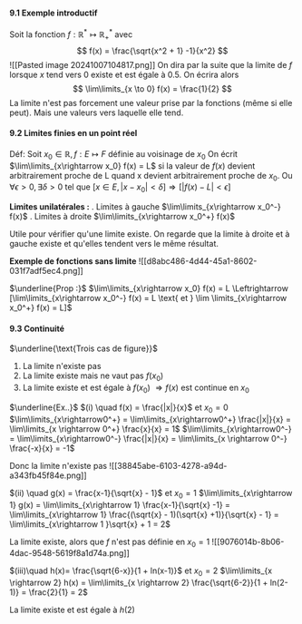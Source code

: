 #### 9.1 Exemple introductif

Soit la fonction $f : \mathbb{R^*} \mapsto \mathbb{R_+^*}$ avec
$$
f(x) =  \frac{\sqrt{x^2 + 1} -1}{x^2}
$$
![[Pasted image 20241007104817.png]]
 On dira par la suite que la limite de $f$ lorsque $x$ tend vers $0$ existe et est égale à 0.5. On écrira alors
$$
\lim\limits_{x \to 0} f(x) = \frac{1}{2}
$$
La limite n'est pas forcement une valeur prise par la fonctions (même si elle peut). Mais une valeurs vers laquelle elle tend.


#### 9.2 Limites finies en un point réel

Déf: Soit $x_0 \in \mathbb{R}, f : E\mapsto F$ définie au voisinage de $x_0$
On écrit $\lim\limits_{x\rightarrow x_0} f(x) = L$ si la valeur de $f(x)$ devient arbitrairement proche de L quand x devient arbitrairement proche de $x_0$.
Ou
$\forall \epsilon > 0, \exists \delta > 0$ tel que $[x \in E, |x - x_0| < \delta]\Rightarrow [|f(x) - L| < \epsilon]$

**Limites unilatérales :**
. Limites à gauche $\lim\limits_{x\rightarrow x_0^-} f(x)$
. Limites à droite $\lim\limits_{x\rightarrow x_0^+} f(x)$

Utile pour vérifier qu'une limite existe. On regarde que la limite à droite et à gauche existe et qu'elles tendent vers le même résultat.

**Exemple de fonctions sans limite**
![[d8abc486-4d44-45a1-8602-031f7adf5ec4.png]]

$\underline{Prop :}$
$\lim\limits_{x\rightarrow x_0} f(x) = L \Leftrightarrow [\lim\limits_{x\rightarrow x_0^-} f(x) = L \text{ et } \lim \limits_{x\rightarrow x_0^+} f(x) = L]$

#### 9.3 Continuité

$\underline{\text{Trois cas de figure}}$
1. La limite n'existe pas
2. La limite existe  mais ne vaut pas $f(x_0)$
3. La limite existe et est égale à $f(x_0)$  $\Rightarrow f(x)$ est continue en $x_0$

$\underline{Ex..}$
$(i) \quad f(x) = \frac{|x|}{x}$ et $x_0 = 0$ 
$\lim\limits_{x\rightarrow0^+} = \lim\limits_{x\rightarrow0^+} \frac{|x|}{x} = \lim\limits_{x \rightarrow 0^+} \frac{x}{x} = 1$
$\lim\limits_{x\rightarrow0^-} = \lim\limits_{x\rightarrow0^-} \frac{|x|}{x} = \lim\limits_{x \rightarrow 0^-} \frac{-x}{x} = -1$

Donc la limite n'existe pas
![[38845abe-6103-4278-a94d-a343fb45f84e.png]]

$(ii) \quad g(x) = \frac{x-1}{\sqrt{x} - 1}$ et $x_0 = 1$
$\lim\limits_{x\rightarrow 1} g(x) = \lim\limits_{x\rightarrow 1} \frac{x-1}{\sqrt{x} -1} = \lim\limits_{x\rightarrow 1} \frac{(\sqrt{x} - 1)(\sqrt{x} +1)}{\sqrt{x} - 1} = \lim\limits_{x\rightarrow 1 }\sqrt{x} + 1 = 2$

La limite existe, alors que $f$ n'est pas définie en $x_0 = 1$
![[9076014b-8b06-4dac-9548-5619f8a1d74a.png]]

$(iii)\quad h(x)= \frac{\sqrt{6-x}}{1 + ln(x-1)}$ et $x_0 = 2$
$\lim\limits_{x \rightarrow 2} h(x) = \lim\limits_{x \rightarrow 2} \frac{\sqrt{6-2}}{1 + ln(2-1)} = \frac{2}{1} = 2$

La limite existe et est égale à $h(2)$ 

